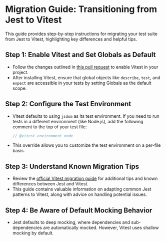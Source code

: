 # Migration Guide: Transitioning from Jest to Vitest

This guide provides step-by-step instructions for migrating your test suite from Jest to Vitest, highlighting key differences and helpful tips.

## Step 1: Enable Vitest and Set Globals as Default

- Follow the changes outlined in [this pull request](https://github.com/cds-snc/platform-forms-client/pull/3520) to enable Vitest in your project.
- After installing Vitest, ensure that global objects like `describe`, `test`, and `expect` are accessible in your tests by setting Globals as the default scope.

## Step 2: Configure the Test Environment

- Vitest defaults to using `jsdom` as its test environment. If you need to run tests in a different environment (like Node.js), add the following comment to the top of your test file:

  ```javascript
  // @vitest-environment node
  ```

- This override allows you to customize the test environment on a per-file basis.

## Step 3: Understand Known Migration Tips

- Review the [official Vitest migration guide](https://vitest.dev/guide/migration.html#migrating-from-jest) for additional tips and known differences between Jest and Vitest.
- This guide contains valuable information on adapting common Jest patterns to Vitest, along with advice on handling potential issues.

## Step 4: Be Aware of Default Mocking Behavior

- Jest defaults to deep mocking, where dependencies and sub-dependencies are automatically mocked. However, Vitest uses shallow mocking by default.
